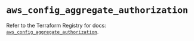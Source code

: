 # `aws_config_aggregate_authorization`

Refer to the Terraform Registry for docs: [`aws_config_aggregate_authorization`](https://registry.terraform.io/providers/hashicorp/aws/6.14.1/docs/resources/config_aggregate_authorization).
